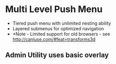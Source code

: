 # Multi Level Push Menu

- Tiered push menu with unlimited nesting ability
- Layered submenus for optimized navigation
- *Note - Limited support for old browsers - see http://caniuse.com/#feat=transforms3d

## Admin Utility uses basic overlay
